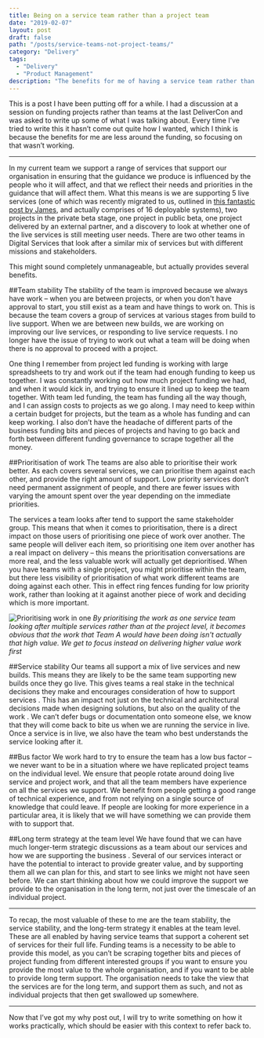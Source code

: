```yaml
---
title: Being on a service team rather than a project team
date: "2019-02-07"
layout: post
draft: false
path: "/posts/service-teams-not-project-teams/"
category: "Delivery"
tags:
  - "Delivery"
  - "Product Management"
description: "The benefits for me of having a service team rather than project teams are team stability, the service stability, and the long-term strategy it enables at the team level. These are all enabled by having service teams that support a coherent set of services for their full life. Funding teams is a necessity to be able to provide this model."
---
```


This is a post I have been putting off for a while. I had a discussion at a session on funding projects rather than teams at the last DeliverCon and was asked to write up some of what I was talking about. Every time I’ve tried to write this it hasn’t come out quite how I wanted, which I think is because the benefits for me are less around the funding, so focusing on that wasn’t working.

---

In my current team we support a range of services that support our organisation in ensuring that the guidance we produce is influenced by the people who it will affect, and that we reflect their needs and priorities in the guidance that will affect them. What this means is we are supporting 5 live services (one of which was recently migrated to us, outlined in [this fantastic post by James]( https://medium.com/@james.kirk84/a-tale-of-two-teams-c64c11d8c789), and actually comprises of 16 deployable systems), two projects in the private beta stage, one project in public beta, one project delivered by an external partner, and a discovery to look at whether one of the live services is still meeting user needs. There are two other teams in Digital Services that look after a similar mix of services but with different missions and stakeholders.

This might sound completely unmanageable, but actually provides several benefits.

##Team stability
The stability of the team is improved because we always have work – when you are between projects, or when you don't have approval to start, you still exist as a team and have things to work on. This is because the team covers a group of services at various stages from build to live support. When we are between new builds, we are working on improving our live services, or responding to live service requests. I no longer have the issue of trying to work out what a team will be doing when there is no approval to proceed with a project.

One thing I remember from project led funding is working with large spreadsheets to try and work out if the team had enough funding to keep us together. I was constantly working out how much project funding we had, and when it would kick in, and trying to ensure it lined up to keep the team together. With team led funding, the team has funding all the way though, and I can assign costs to projects as we go along. I may need to keep within a certain budget for projects, but the team as a whole has funding and can keep working. I also don’t have the headache of different parts of the business funding bits and pieces of projects and having to go back and forth between different funding governance to scrape together all the money.

##Prioritisation of work
The teams are also able to prioritise their work better. As each covers several services, we can prioritise them against each other, and provide the right amount of support. Low priority services don’t need permanent assignment of people, and there are fewer issues with varying the amount spent over the year depending on the immediate priorities.

The services a team looks after tend to support the same stakeholder group. This means that when it comes to prioritisation, there is a direct impact on those users of prioritising one piece of work over another. The same people will deliver each item, so prioritising one item over another has a real impact on delivery – this means the prioritisation conversations are more real, and the less valuable work will actually get deprioritised. When you have teams with a single project, you might prioritise within the team, but there less visibility of prioritisation of what work different teams are doing against each other. This in effect ring fences funding for low priority work, rather than looking at it against another piece of work and deciding which is more important.

![Prioritising work in one](/prioritisation.png "Prioritising work in one")
*By prioritising the work as one service team looking after multiple services rather than at the project level, it becomes obvious that the work that Team A would have been doing isn't actually that high value. We get to focus instead on delivering higher value work first*

##Service stability
Our teams all support a mix of live services and new builds. This means they are likely to be the same team supporting new builds once they go live. This gives teams a real stake in the technical decisions they make and encourages consideration of how to support services . This has an impact not just on the technical and architectural decisions made when designing solutions, but also on the quality of the work . We can’t defer bugs or documentation onto someone else, we know that they will come back to bite us when we are running the service in live. Once a service is in live, we also have the team who best understands the service looking after it.

##Bus factor
We work hard to try to ensure the team has a low bus factor – we never want to be in a situation where we have replicated project teams on the individual level. We ensure that people rotate around doing live service and project work, and that all the team members have experience on all the services we support. We benefit from people getting a good range of technical experience, and from not relying on a single source of knowledge that could leave. If people are looking for more experience in a particular area, it is likely that we will have something we can provide them with to support that.

##Long term strategy at the team level
We have found that we can have much longer-term strategic discussions as a team about our services and how we are supporting the business . Several of our services interact or have the potential to interact to provide greater value, and by supporting them all we can plan for this, and start to see links we might not have seen before. We can start thinking about how we could improve the support we provide to the organisation in the long term, not just over the timescale of an individual project.

---

To recap, the most valuable of these to me are the team stability, the service stability, and the long-term strategy it enables at the team level. These are all enabled by having service teams that support a coherent set of services for their full life. Funding teams is a necessity to be able to provide this model, as you can’t be scraping together bits and pieces of project funding from different interested groups if you want to ensure you provide the most value to the whole organisation, and if you want to be able to provide long term support. The organisation needs to take the view that the services are for the long term, and support them as such, and not as individual projects that then get swallowed up somewhere.

---

Now that I’ve got my why post out, I will try to write something on how it works practically, which should be easier with this context to refer back to.
